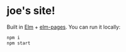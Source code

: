 # joe's site!

Built in [Elm](https://elm-lang.org/) + [elm-pages](https://elm-pages.com/). You can run it locally:

```sh
npm i
npm start
```
